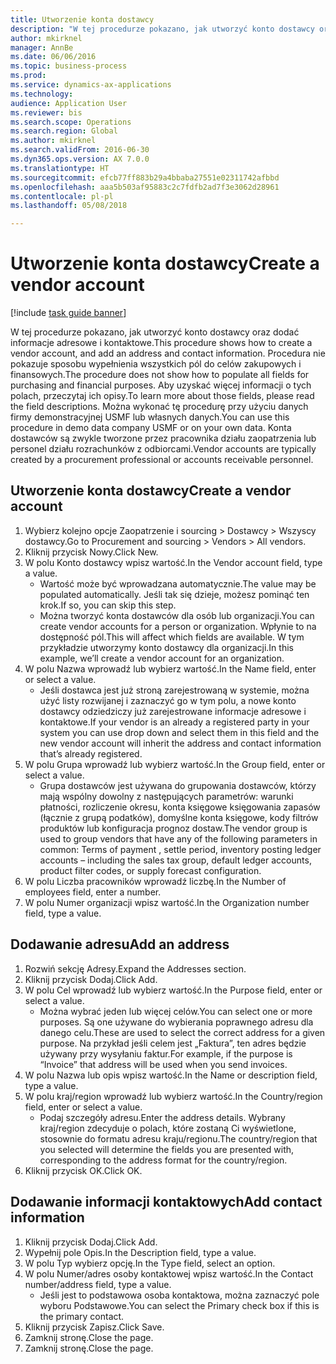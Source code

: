 ```yaml
--- 
title: Utworzenie konta dostawcy
description: "W tej procedurze pokazano, jak utworzyć konto dostawcy oraz dodać informacje adresowe i kontaktowe."
author: mkirknel
manager: AnnBe
ms.date: 06/06/2016
ms.topic: business-process
ms.prod: 
ms.service: dynamics-ax-applications
ms.technology: 
audience: Application User
ms.reviewer: bis
ms.search.scope: Operations
ms.search.region: Global
ms.author: mkirknel
ms.search.validFrom: 2016-06-30
ms.dyn365.ops.version: AX 7.0.0
ms.translationtype: HT
ms.sourcegitcommit: efcb77ff883b29a4bbaba27551e02311742afbbd
ms.openlocfilehash: aaa5b503af95883c2c7fdfb2ad7f3e3062d28961
ms.contentlocale: pl-pl
ms.lasthandoff: 05/08/2018

---
```

# <a name="create-a-vendor-account"></a><span data-ttu-id="a78ce-103">Utworzenie konta dostawcy</span><span class="sxs-lookup"><span data-stu-id="a78ce-103">Create a vendor account</span></span>

[!include [task guide banner](../../includes/task-guide-banner.md)]

<span data-ttu-id="a78ce-104">W tej procedurze pokazano, jak utworzyć konto dostawcy oraz dodać informacje adresowe i kontaktowe.</span><span class="sxs-lookup"><span data-stu-id="a78ce-104">This procedure shows how to create a vendor account, and add an address and contact information.</span></span> <span data-ttu-id="a78ce-105">Procedura nie pokazuje sposobu wypełnienia wszystkich pól do celów zakupowych i finansowych.</span><span class="sxs-lookup"><span data-stu-id="a78ce-105">The procedure does not show how to populate all fields for purchasing and financial purposes.</span></span> <span data-ttu-id="a78ce-106">Aby uzyskać więcej informacji o tych polach, przeczytaj ich opisy.</span><span class="sxs-lookup"><span data-stu-id="a78ce-106">To learn more about those fields, please read the field descriptions.</span></span> <span data-ttu-id="a78ce-107">Można wykonać tę procedurę przy użyciu danych firmy demonstracyjnej USMF lub własnych danych.</span><span class="sxs-lookup"><span data-stu-id="a78ce-107">You can use this procedure in demo data company USMF or on your own data.</span></span> <span data-ttu-id="a78ce-108">Konta dostawców są zwykle tworzone przez pracownika działu zaopatrzenia lub personel działu rozrachunków z odbiorcami.</span><span class="sxs-lookup"><span data-stu-id="a78ce-108">Vendor accounts are typically created by a procurement professional or accounts receivable personnel.</span></span>


## <a name="create-a-vendor-account"></a><span data-ttu-id="a78ce-109">Utworzenie konta dostawcy</span><span class="sxs-lookup"><span data-stu-id="a78ce-109">Create a vendor account</span></span>
1. <span data-ttu-id="a78ce-110">Wybierz kolejno opcje Zaopatrzenie i sourcing > Dostawcy > Wszyscy dostawcy.</span><span class="sxs-lookup"><span data-stu-id="a78ce-110">Go to Procurement and sourcing > Vendors > All vendors.</span></span>
2. <span data-ttu-id="a78ce-111">Kliknij przycisk Nowy.</span><span class="sxs-lookup"><span data-stu-id="a78ce-111">Click New.</span></span>
3. <span data-ttu-id="a78ce-112">W polu Konto dostawcy wpisz wartość.</span><span class="sxs-lookup"><span data-stu-id="a78ce-112">In the Vendor account field, type a value.</span></span>
    * <span data-ttu-id="a78ce-113">Wartość może być wprowadzana automatycznie.</span><span class="sxs-lookup"><span data-stu-id="a78ce-113">The value may be populated automatically.</span></span> <span data-ttu-id="a78ce-114">Jeśli tak się dzieje, możesz pominąć ten krok.</span><span class="sxs-lookup"><span data-stu-id="a78ce-114">If so, you can skip this step.</span></span>  
    * <span data-ttu-id="a78ce-115">Można tworzyć konta dostawców dla osób lub organizacji.</span><span class="sxs-lookup"><span data-stu-id="a78ce-115">You can create vendor accounts for a person or organization.</span></span> <span data-ttu-id="a78ce-116">Wpłynie to na dostępność pól.</span><span class="sxs-lookup"><span data-stu-id="a78ce-116">This will affect which fields are available.</span></span> <span data-ttu-id="a78ce-117">W tym przykładzie utworzymy konto dostawcy dla organizacji.</span><span class="sxs-lookup"><span data-stu-id="a78ce-117">In this example, we’ll create a vendor account for an organization.</span></span>   
4. <span data-ttu-id="a78ce-118">W polu Nazwa wprowadź lub wybierz wartość.</span><span class="sxs-lookup"><span data-stu-id="a78ce-118">In the Name field, enter or select a value.</span></span>
    * <span data-ttu-id="a78ce-119">Jeśli dostawca jest już stroną zarejestrowaną w systemie, można użyć listy rozwijanej i zaznaczyć go w tym polu, a nowe konto dostawcy odziedziczy już zarejestrowane informacje adresowe i kontaktowe.</span><span class="sxs-lookup"><span data-stu-id="a78ce-119">If your vendor is an already a registered party in your system you can use drop down and select them in this field and the new vendor account will inherit the address and contact information that’s already registered.</span></span>  
5. <span data-ttu-id="a78ce-120">W polu Grupa wprowadź lub wybierz wartość.</span><span class="sxs-lookup"><span data-stu-id="a78ce-120">In the Group field, enter or select a value.</span></span>
    * <span data-ttu-id="a78ce-121">Grupa dostawców jest używana do grupowania dostawców, którzy mają wspólny dowolny z następujących parametrów: warunki płatności, rozliczenie okresu, konta księgowe księgowania zapasów (łącznie z grupą podatków), domyślne konta księgowe, kody filtrów produktów lub konfiguracja prognoz dostaw.</span><span class="sxs-lookup"><span data-stu-id="a78ce-121">The vendor group is used to group vendors that have any of the following parameters in common: Terms of payment , settle period,  inventory posting ledger accounts – including the sales tax group, default ledger accounts, product filter codes, or supply forecast configuration.</span></span>  
6. <span data-ttu-id="a78ce-122">W polu Liczba pracowników wprowadź liczbę.</span><span class="sxs-lookup"><span data-stu-id="a78ce-122">In the Number of employees field, enter a number.</span></span>
7. <span data-ttu-id="a78ce-123">W polu Numer organizacji wpisz wartość.</span><span class="sxs-lookup"><span data-stu-id="a78ce-123">In the Organization number field, type a value.</span></span>

## <a name="add-an-address"></a><span data-ttu-id="a78ce-124">Dodawanie adresu</span><span class="sxs-lookup"><span data-stu-id="a78ce-124">Add an address</span></span>
1. <span data-ttu-id="a78ce-125">Rozwiń sekcję Adresy.</span><span class="sxs-lookup"><span data-stu-id="a78ce-125">Expand the Addresses section.</span></span>
2. <span data-ttu-id="a78ce-126">Kliknij przycisk Dodaj.</span><span class="sxs-lookup"><span data-stu-id="a78ce-126">Click Add.</span></span>
3. <span data-ttu-id="a78ce-127">W polu Cel wprowadź lub wybierz wartość.</span><span class="sxs-lookup"><span data-stu-id="a78ce-127">In the Purpose field, enter or select a value.</span></span>
    * <span data-ttu-id="a78ce-128">Można wybrać jeden lub więcej celów.</span><span class="sxs-lookup"><span data-stu-id="a78ce-128">You can select one or more purposes.</span></span> <span data-ttu-id="a78ce-129">Są one używane do wybierania poprawnego adresu dla danego celu.</span><span class="sxs-lookup"><span data-stu-id="a78ce-129">These are used to select the correct address for a given purpose.</span></span> <span data-ttu-id="a78ce-130">Na przykład jeśli celem jest „Faktura”, ten adres będzie używany przy wysyłaniu faktur.</span><span class="sxs-lookup"><span data-stu-id="a78ce-130">For example, if the purpose is “Invoice” that address will be used when you send invoices.</span></span>  
4. <span data-ttu-id="a78ce-131">W polu Nazwa lub opis wpisz wartość.</span><span class="sxs-lookup"><span data-stu-id="a78ce-131">In the Name or description field, type a value.</span></span>
5. <span data-ttu-id="a78ce-132">W polu kraj/region wprowadź lub wybierz wartość.</span><span class="sxs-lookup"><span data-stu-id="a78ce-132">In the Country/region field, enter or select a value.</span></span>
    * <span data-ttu-id="a78ce-133">Podaj szczegóły adresu.</span><span class="sxs-lookup"><span data-stu-id="a78ce-133">Enter the address details.</span></span> <span data-ttu-id="a78ce-134">Wybrany kraj/region zdecyduje o polach, które zostaną Ci wyświetlone, stosownie do formatu adresu kraju/regionu.</span><span class="sxs-lookup"><span data-stu-id="a78ce-134">The country/region that you selected will determine the fields you are presented with, corresponding to the address format for the country/region.</span></span>   
6. <span data-ttu-id="a78ce-135">Kliknij przycisk OK.</span><span class="sxs-lookup"><span data-stu-id="a78ce-135">Click OK.</span></span>

## <a name="add-contact-information"></a><span data-ttu-id="a78ce-136">Dodawanie informacji kontaktowych</span><span class="sxs-lookup"><span data-stu-id="a78ce-136">Add contact information</span></span>
1. <span data-ttu-id="a78ce-137">Kliknij przycisk Dodaj.</span><span class="sxs-lookup"><span data-stu-id="a78ce-137">Click Add.</span></span>
2. <span data-ttu-id="a78ce-138">Wypełnij pole Opis.</span><span class="sxs-lookup"><span data-stu-id="a78ce-138">In the Description field, type a value.</span></span>
3. <span data-ttu-id="a78ce-139">W polu Typ wybierz opcję.</span><span class="sxs-lookup"><span data-stu-id="a78ce-139">In the Type field, select an option.</span></span>
4. <span data-ttu-id="a78ce-140">W polu Numer/adres osoby kontaktowej wpisz wartość.</span><span class="sxs-lookup"><span data-stu-id="a78ce-140">In the Contact number/address field, type a value.</span></span>
    * <span data-ttu-id="a78ce-141">Jeśli jest to podstawowa osoba kontaktowa, można zaznaczyć pole wyboru Podstawowe.</span><span class="sxs-lookup"><span data-stu-id="a78ce-141">You can select the Primary check box if this is the primary contact.</span></span>  
5. <span data-ttu-id="a78ce-142">Kliknij przycisk Zapisz.</span><span class="sxs-lookup"><span data-stu-id="a78ce-142">Click Save.</span></span>
6. <span data-ttu-id="a78ce-143">Zamknij stronę.</span><span class="sxs-lookup"><span data-stu-id="a78ce-143">Close the page.</span></span>
7. <span data-ttu-id="a78ce-144">Zamknij stronę.</span><span class="sxs-lookup"><span data-stu-id="a78ce-144">Close the page.</span></span>


